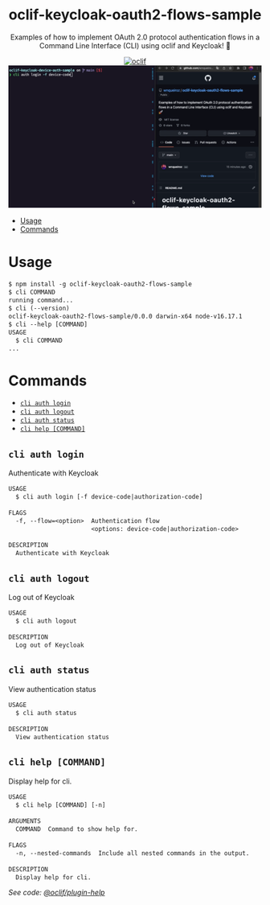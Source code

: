 <div align="center">
<h1>oclif-keycloak-oauth2-flows-sample</h1>

Examples of how to implement OAuth 2.0 protocol authentication flows in a Command Line Interface (CLI) using oclif and Keycloak! 🚀

[![oclif](https://img.shields.io/badge/cli-oclif-brightgreen.svg)](https://oclif.io)
![demo.gif](docs/demo.gif)
</div>

<!-- toc -->
* [Usage](#usage)
* [Commands](#commands)
<!-- tocstop -->
# Usage
<!-- usage -->
```sh-session
$ npm install -g oclif-keycloak-oauth2-flows-sample
$ cli COMMAND
running command...
$ cli (--version)
oclif-keycloak-oauth2-flows-sample/0.0.0 darwin-x64 node-v16.17.1
$ cli --help [COMMAND]
USAGE
  $ cli COMMAND
...
```
<!-- usagestop -->
# Commands
<!-- commands -->
* [`cli auth login`](#cli-auth-login)
* [`cli auth logout`](#cli-auth-logout)
* [`cli auth status`](#cli-auth-status)
* [`cli help [COMMAND]`](#cli-help-command)

## `cli auth login`

Authenticate with Keycloak

```
USAGE
  $ cli auth login [-f device-code|authorization-code]

FLAGS
  -f, --flow=<option>  Authentication flow
                       <options: device-code|authorization-code>

DESCRIPTION
  Authenticate with Keycloak
```

## `cli auth logout`

Log out of Keycloak

```
USAGE
  $ cli auth logout

DESCRIPTION
  Log out of Keycloak
```

## `cli auth status`

View authentication status

```
USAGE
  $ cli auth status

DESCRIPTION
  View authentication status
```

## `cli help [COMMAND]`

Display help for cli.

```
USAGE
  $ cli help [COMMAND] [-n]

ARGUMENTS
  COMMAND  Command to show help for.

FLAGS
  -n, --nested-commands  Include all nested commands in the output.

DESCRIPTION
  Display help for cli.
```

_See code: [@oclif/plugin-help](https://github.com/oclif/plugin-help/blob/v5.1.22/src/commands/help.ts)_
<!-- commandsstop -->
